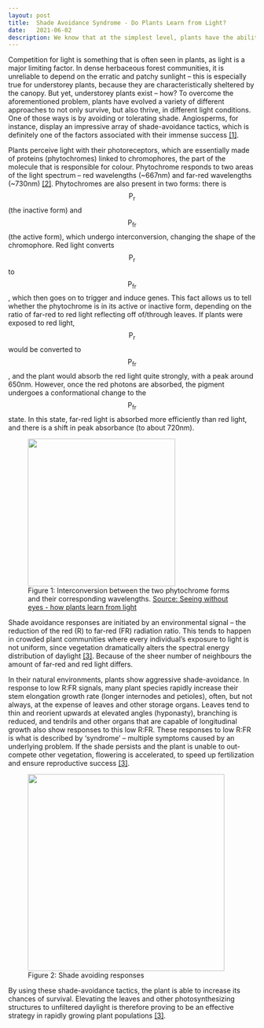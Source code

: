 ```yaml
---
layout: post
title:  Shade Avoidance Syndrome - Do Plants Learn from Light?
date:   2021-06-02
description: We know that at the simplest level, plants have the ability to grow towards the light, but how do they do this? What environmental cues are they capable of sensing and what do they use this information for?
---
```


Competition for light is something that is often seen in plants, as light is a major limiting factor. In dense herbaceous forest communities, it is unreliable to depend on the erratic and patchy sunlight – this is especially true for understorey plants, because they are characteristically sheltered by the canopy. But yet, understorey plants exist – how? To overcome the aforementioned problem, plants have evolved a variety of different approaches to not only survive, but also thrive, in different light conditions. One of those ways is by avoiding or tolerating shade. Angiosperms, for instance, display an impressive array of shade-avoidance tactics, which is definitely one of the factors associated with their immense success [[1]](https://doi.org/10.1046/j.1365-3040.1997.d01-104.x).

Plants perceive light with their photoreceptors, which are essentially made of proteins (phytochromes) linked to chromophores, the part of the molecule that is responsible for colour. Phytochrome responds to two areas of the light spectrum – red wavelengths (~667nm) and far-red wavelengths (~730nm) [[2]](https://www.indefenseofplants.com/blog/2017/7/8/how-plants-perceive-light). Phytochromes are also present in two forms: there is $$\text{P}_{\text{r}}$$ (the inactive form) and $$\text{P}_{\text{fr}}$$ (the active form), which undergo interconversion, changing the shape of the chromophore. Red light converts $$\text{P}_{\text{r}}$$ to $$\text{P}_{\text{fr}}$$, which then goes on to trigger and induce genes. This fact allows us to tell whether the phytochrome is in its active or inactive form, depending on the ratio of far-red to red light reflecting off of/through leaves. If plants were exposed to red light, $$\text{P}_{\text{r}}$$ would be converted to $$\text{P}_{\text{fr}}$$, and the plant would absorb the red light quite strongly, with a peak around 650nm. However, once the red photons are absorbed, the pigment undergoes a conformational change to the $$\text{P}_{\text{fr}}$$ state. In this state, far-red light is absorbed more efficiently than red light, and there is a shift in peak absorbance (to about 720nm). 

<div class="container">
<div class="row">
<div class="col">
<figure class="text-center">
  <img class="img-fluid rounded" src="{{ site.baseurl }}/assets/img/Shade_Avoidance_F1.png" width="300" class="center-block">
  <figcaption class="figure-caption">  Figure 1: Interconversion between the two phytochrome forms and their corresponding wavelengths.
<a href="http://intobiology.org.uk/seeing-without-eyes-how-plants-learn-from-light" target="blank">Source: Seeing without eyes - how plants learn from light </a> 
 </figcaption>
</figure>
</div>
</div>
</div>

Shade avoidance responses are initiated by an environmental signal – the reduction of the red (R) to far-red (FR) radiation ratio. This tends to happen in crowded plant communities where every individual’s exposure to light is not uniform, since vegetation dramatically alters the spectral energy distribution of daylight [[3]](https://doi.org/10.1093/aob/mci165). Because of the sheer number of neighbours the amount of far-red and red light differs.

In their natural environments, plants show aggressive shade-avoidance. In response to low R:FR signals, many plant species rapidly increase their stem elongation growth rate (longer internodes and petioles), often, but not always, at the expense of leaves and other storage organs. Leaves tend to thin and reorient upwards at elevated angles (hyponasty), branching is reduced, and tendrils and other organs that are capable of longitudinal growth also show responses to this low R:FR. These responses to low R:FR is what is described by ‘syndrome’ – multiple symptoms caused by an underlying problem. If the shade persists and the plant is unable to out-compete other vegetation, flowering is accelerated, to speed up fertilization and ensure reproductive success [[3]](https://doi.org/10.1093/aob/mci165).

<div class="container">
<div class="row">
<div class="col">
<figure class="text-center">
  <img class="img-fluid rounded" src="{{ site.baseurl }}/assets/img/Shade_Avoidance_F2.png" width="400" class="center-block">
  <figcaption class="figure-caption"> Figure 2: Shade avoiding responses </figcaption>
</figure>
</div>
</div>
</div>

By using these shade-avoidance tactics, the plant is able to increase its chances of survival. Elevating the leaves and other photosynthesizing structures to unfiltered daylight is therefore proving to be an effective strategy in rapidly growing plant populations [[3]](https://doi.org/10.1093/aob/mci165).

